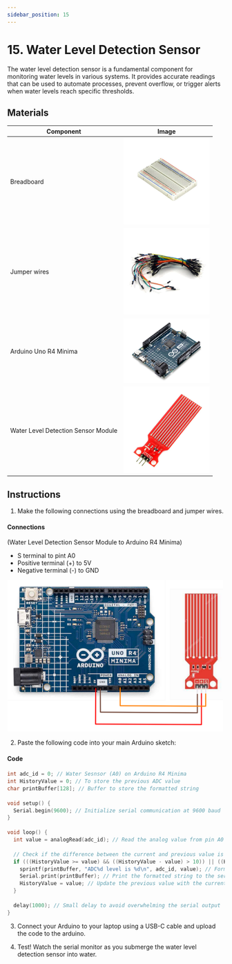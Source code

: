 ```yaml
---
sidebar_position: 15
---
```

# 15. Water Level Detection Sensor
The water level detection sensor is a fundamental component for monitoring water levels in various systems. It provides accurate readings that can be used to automate processes, prevent overflow, or trigger alerts when water levels reach specific thresholds.

## Materials
| Component                                   | Image                                                         |
|---------------------------------------------|---------------------------------------------------------------|
| Breadboard                                  | <img src="/img/docs/UNO-R4-Starter-Kit/breadboard.webp" width="200" />|
| Jumper wires                                | <img src="/img/docs/UNO-R4-Starter-Kit/jumper-wires.webp" width="200" />|
| Arduino Uno R4 Minima                       | <img src="/img/docs/UNO-R4-Starter-Kit/arduino-r4-minima.webp" width="200" />|
| Water Level Detection Sensor Module         | <img src="/img/docs/UNO-R4-Starter-Kit/wlds.webp" width="200"/>|

## Instructions

1. Make the following connections using the breadboard and jumper wires.
#### Connections
(Water Level Detection Sensor Module to Arduino R4 Minima)
- S terminal to pint A0
- Positive terminal (+) to 5V
- Negative terminal (-) to GND
<img src="/img/docs/UNO-R4-Starter-Kit/WLDS.png" width="500" />

2. Paste the following code into your main Arduino sketch:
#### Code
```cpp
int adc_id = 0; // Water Sesnsor (A0) on Arduino R4 Minima
int HistoryValue = 0; // To store the previous ADC value
char printBuffer[128]; // Buffer to store the formatted string

void setup() {
  Serial.begin(9600); // Initialize serial communication at 9600 baud
}

void loop() {
  int value = analogRead(adc_id); // Read the analog value from pin A0

  // Check if the difference between the current and previous value is greater than 10
  if (((HistoryValue >= value) && ((HistoryValue - value) > 10)) || ((HistoryValue < value) && ((value - HistoryValue) > 10))) {
    sprintf(printBuffer, "ADC%d level is %d\n", adc_id, value); // Format the string
    Serial.print(printBuffer); // Print the formatted string to the serial monitor
    HistoryValue = value; // Update the previous value with the current value
  }

  delay(1000); // Small delay to avoid overwhelming the serial output
}
```

3. Connect your Arduino to your laptop using a USB-C cable and upload the code to the arduino.

4. Test! Watch the serial monitor as you submerge the water level detection sensor into water.